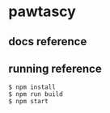 # pawtascy 

## docs reference

## running reference

```shell
$ npm install
$ npm run build
$ npm start
```